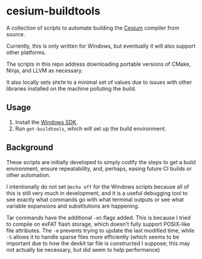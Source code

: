 # cesium-buildtools

A collection of scripts to automate building the [Cesium](https://cesiumlang.org) compiler from source.

Currently, this is only written for Windows, but eventually it will also support other platforms.

The scripts in this repo address<!-- cloning the [Cesium source repo](https://github.com/cesiumlang/cesium.git) (as a submodule),  -->
downloading portable versions of CMake, Ninja, and LLVM as necessary.
<!-- and then checks out a known good commit of Cesium to do the build.   -->
It also locally sets `$PATH` to a minimal set of values due to issues with other libraries installed on the machine polluting the build.

## Usage

1. Install the [Windows SDK](https://developer.microsoft.com/en-us/windows/downloads/windows-sdk/).
2. Run `get-buildtools`, which will set up the build environment.

## Background

These scripts are initially developed to simply codify the steps to get a build environment, ensure repeatability, and, perhaps, easing future CI builds or other automation.

I intentionally do not set `@echo off` for the Windows scripts because all of this is still very much in development, and it is a useful debugging tool to see exactly what commands go with what terminal outputs or see what variable expansions and substitutions are happening.

Tar commands have the additional `-mS` flags added.  This is because I tried to compile on exFAT flash storage, which doesn't fully support POSIX-like file attributes.  The `-m` prevents trying to update the last modified time, while `-S` allows it to handle sparse files more efficiently (which seems to be important due to how the devkit tar file is constructed I suppose; this may not actually be necessary, but did seem to help performance)
